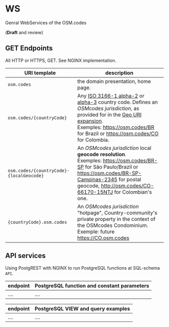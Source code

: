 # WS
Genral WebServices of the OSM.codes 

(**Draft** and review)

## GET Endpoints

All HTTP or HTTPS,  GET. See NGINX implementation.

URI template  | description
--------------|--------------
`osm.codes` | the domain presentation, home page. 
`osm.codes/{countryCode}` |  Any [ISO&nbsp;3166-1&nbsp;alpha-2](https://en.wikipedia.org/wiki/ISO_3166-1_alpha-2) or [alpha-3](https://en.wikipedia.org/wiki/ISO_3166-1_alpha-3) country code. Defines an *OSMcodes jurisdiction*, as provided for in the [Geo URI expansion](https://inde.gov.br/images/inde/poster3/Expans%C3%A3o%20do%20protocolo%20GeoURI.pdf). <br/>Exemples: https://osm.codes/BR for Brazil or https://osm.codes/CO for Colombia.
`osm.codes/{countryCode}-{localGeocode}` | An *OSMcodes jurisdiction* local **geocode resolution**.<br/>Exemples: https://osm.codes/BR-SP for São Paulo/Brazil or https://osm.codes/BR-SP-Campinas-2345 for postal geocode, http://osm.codes/CO-66170-15NTJ for Colombian's one.
`{countryCode}.osm.codes` | An *OSMcodes jurisdiction* "hotpage", Country-community's private property in the context of the OSMcodes Condominium. <br/>Exemple: future https://CO.osm.codes

## API services

Using PostgREST with NGINX to run  PostgreSQL functions at SQL-schema `API`.

endpoint | PostgreSQL function and constant parameters
---------|----------
....|....

endpoint | PostgreSQL VIEW and query examples
---------|----------
....|....
